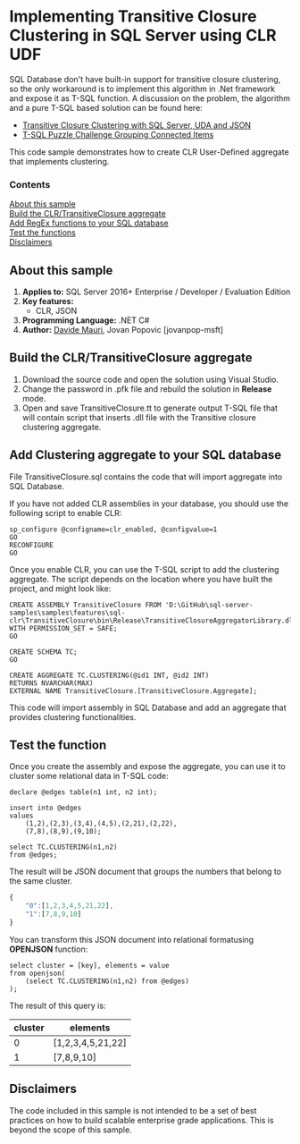 # Implementing Transitive Closure Clustering in SQL Server using CLR UDF
SQL Database don't have built-in support for transitive closure clustering, so the only workaround is to implement this algorithm in .Net framework and expose it as T-SQL function.
A discussion on the problem, the algorithm and a pure T-SQL based solution can be found here:
- [Transitive Closure Clustering with SQL Server, UDA and JSON](https://medium.com/@mauridb/transitive-closure-clustering-with-sql-server-uda-and-json-dade18953fd2)
- [T-SQL Puzzle Challenge Grouping Connected Items](http://www.itprotoday.com/microsoft-sql-server/t-sql-puzzle-challenge-grouping-connected-items)

This code sample demonstrates how to create CLR User-Defined aggregate that implements clustering.

### Contents

[About this sample](#about-this-sample)<br/>
[Build the CLR/TransitiveClosure aggregate](#build-functions)<br/>
[Add RegEx functions to your SQL database](#add-functions)<br/>
[Test the functions](#test)<br/>
[Disclaimers](#disclaimers)<br/>

<a name=about-this-sample></a>

## About this sample
1. **Applies to:** SQL Server 2016+ Enterprise / Developer / Evaluation Edition
2. **Key features:**
    - CLR, JSON
3. **Programming Language:** .NET C#
4. **Author:** [Davide Mauri](https://github.com/yorek), Jovan Popovic [jovanpop-msft]

<a name=build-functions></a>

## Build the CLR/TransitiveClosure aggregate

1. Download the source code and open the solution using Visual Studio.
2. Change the password in .pfk file and rebuild the solution in **Release** mode.
3. Open and save TransitiveClosure.tt to generate output T-SQL file that will contain script that inserts .dll file with the Transitive closure clustering aggregate.

<a name=add-functions></a>
## Add Clustering aggregate to your SQL database

File TransitiveClosure.sql contains the code that will import aggregate into SQL Database.

If you have not added CLR assemblies in your database, you should use the following script to enable CLR:
```
sp_configure @configname=clr_enabled, @configvalue=1
GO
RECONFIGURE
GO
```

Once you enable CLR, you can use the T-SQL script to add the clustering aggregate. The script depends on the location where you have built the project, and might look like:
```
CREATE ASSEMBLY TransitiveClosure FROM 'D:\GitHub\sql-server-samples\samples\features\sql-clr\TransitiveClosure\bin\Release\TransitiveClosureAggregatorLibrary.dll' WITH PERMISSION_SET = SAFE;
GO

CREATE SCHEMA TC;
GO

CREATE AGGREGATE TC.CLUSTERING(@id1 INT, @id2 INT)
RETURNS NVARCHAR(MAX)
EXTERNAL NAME TransitiveClosure.[TransitiveClosure.Aggregate];
```

This code will import assembly in SQL Database and add an aggregate that provides clustering functionalities.

<a name=test></a>

## Test the function

Once you create the assembly and expose the aggregate, you can use it to cluster some relational data in T-SQL code:

```
declare @edges table(n1 int, n2 int);

insert into @edges
values
    (1,2),(2,3),(3,4),(4,5),(2,21),(2,22),
    (7,8),(8,9),(9,10);

select TC.CLUSTERING(n1,n2)
from @edges;
```
The result will be JSON document that groups the numbers that belong to the same cluster.
```javascript
{
    "0":[1,2,3,4,5,21,22],
    "1":[7,8,9,10]
}
```
You can transform this JSON document into relational formatusing **OPENJSON** function:
```
select cluster = [key], elements = value
from openjson(
    (select TC.CLUSTERING(n1,n2) from @edges)
);
```
The result of this query is:

|cluster|elements|
|---|---|
|0|[1,2,3,4,5,21,22]|
|1|[7,8,9,10]|

<a name=disclaimers></a>

## Disclaimers
The code included in this sample is not intended to be a set of best practices on how to build scalable enterprise grade applications. This is beyond the scope of this sample.

